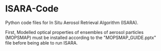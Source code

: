 # ISARA-Code
Python code files for In Situ Aerosol Retrieval Algorithm (ISARA).

First, Modelled optical properties of ensembles of aerosol particles (MOPSMAP) must be installed according to the "MOPSMAP_GUIDE.pptx" file before being able to run ISARA. 
